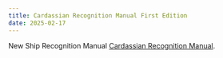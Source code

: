 ```yaml
---
title: Cardassian Recognition Manual First Edition
date: 2025-02-17
---
```


New Ship Recognition Manual
[Cardassian Recognition Manual](https://fasaststcs.com/wp-content/uploads/2025/02/Cardassian-Starship-Recognition-Manual-1st-Edition-1.pdf).
